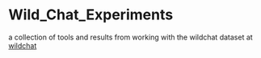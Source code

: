 # Wild_Chat_Experiments

a collection of tools and results from working with the wildchat dataset at [wildchat](https://huggingface.co/datasets/allenai/WildChat-1M)